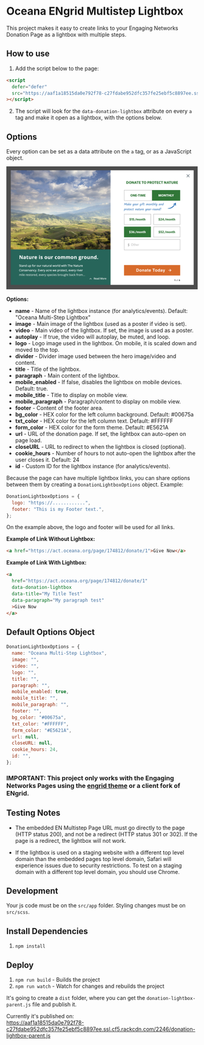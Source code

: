 # Oceana ENgrid Multistep Lightbox

This project makes it easy to create links to your Engaging Networks Donation Page as a lightbox with multiple steps.

## How to use

1. Add the script below to the page:

```html
<script
  defer="defer"
  src="https://aaf1a18515da0e792f78-c27fdabe952dfc357fe25ebf5c8897ee.ssl.cf5.rackcdn.com/2246/donation-lightbox-parent.js"
></script>
```

2. The script will look for the `data-donation-lightbox` attribute on every `a` tag and make it open as a lightbox, with the options below.

## Options

Every option can be set as a data attribute on the `a` tag, or as a JavaScript object.

![Options](options.png "Engrid Multistep Lightbox Options")

**Options:**

- **name** - Name of the lightbox instance (for analytics/events). Default: "Oceana Multi-Step Lightbox"
- **image** - Main image of the lightbox (used as a poster if video is set).
- **video** - Main video of the lightbox. If set, the image is used as a poster.
- **autoplay** - If true, the video will autoplay, be muted, and loop.
- **logo** - Logo image used in the lightbox. On mobile, it is scaled down and moved to the top.
- **divider** - Divider image used between the hero image/video and content.
- **title** - Title of the lightbox.
- **paragraph** - Main content of the lightbox.
- **mobile_enabled** - If false, disables the lightbox on mobile devices. Default: true.
- **mobile_title** - Title to display on mobile view.
- **mobile_paragraph** - Paragraph/content to display on mobile view.
- **footer** - Content of the footer area.
- **bg_color** - HEX color for the left column background. Default: #00675a
- **txt_color** - HEX color for the left column text. Default: #FFFFFF
- **form_color** - HEX color for the form theme. Default: #E5621A
- **url** - URL of the donation page. If set, the lightbox can auto-open on page load.
- **closeURL** - URL to redirect to when the lightbox is closed (optional).
- **cookie_hours** - Number of hours to not auto-open the lightbox after the user closes it. Default: 24
- **id** - Custom ID for the lightbox instance (for analytics/events).

Because the page can have multiple lightbox links, you can share options between them by creating a `DonationLightboxOptions` object. Example:

```javascript
DonationLightboxOptions = {
  logo: "https://............",
  footer: "This is my Footer text.",
};
```

On the example above, the logo and footer will be used for all links.

**Example of Link Without Lightbox:**

```html
<a href="https://act.oceana.org/page/174812/donate/1">Give Now</a>
```

**Example of Link With Lightbox:**

```html
<a
  href="https://act.oceana.org/page/174812/donate/1"
  data-donation-lightbox
  data-title="My Title Test"
  data-paragraph="My paragraph test"
  >Give Now
</a>
```

## Default Options Object

```javascript
DonationLightboxOptions = {
  name: "Oceana Multi-Step Lightbox",
  image: "",
  video: "",
  logo: "",
  title: "",
  paragraph: "",
  mobile_enabled: true,
  mobile_title: "",
  mobile_paragraph: "",
  footer: "",
  bg_color: "#00675a",
  txt_color: "#FFFFFF",
  form_color: "#E5621A",
  url: null,
  closeURL: null,
  cookie_hours: 24,
  id: "",
};
```

### IMPORTANT: This project only works with the Engaging Networks Pages using the [engrid theme](https://github.com/4site-interactive-studios/engrid) or a client fork of ENgrid.

## Testing Notes

- The embedded EN Multistep Page URL must go directly to the page (HTTP status 200), and not be a redirect (HTTP status 301 or 302). If the page is a redirect, the lightbox will not work.

- If the lightbox is used on a staging website with a different top level domain than the embedded pages top level domain, Safari will experience issues due to security restrictions. To test on a staging domain with a different top level domain, you should use Chrome.

## Development

Your js code must be on the `src/app` folder. Styling changes must be on `src/scss`.

## Install Dependencies

1. `npm install`

## Deploy

1. `npm run build` - Builds the project
2. `npm run watch` - Watch for changes and rebuilds the project

It's going to create a `dist` folder, where you can get the `donation-lightbox-parent.js` file and publish it.

Currently it's published on:  
https://aaf1a18515da0e792f78-c27fdabe952dfc357fe25ebf5c8897ee.ssl.cf5.rackcdn.com/2246/donation-lightbox-parent.js

